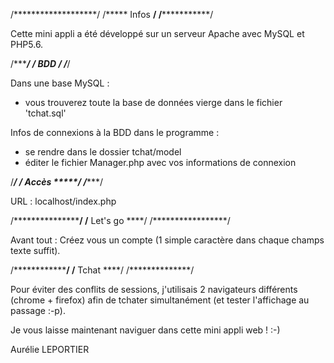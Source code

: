 /*******************/
/***** Infos ******/
/*****************/

Cette mini appli a été développé sur un serveur Apache avec MySQL et PHP5.6.


/*****************/
/***** BDD ******/
/***************/

Dans une base MySQL :
- vous trouverez toute la base de données vierge dans le fichier 'tchat.sql'

Infos de connexions à la BDD dans le programme :
- se rendre dans le dossier tchat/model
- éditer le fichier Manager.php avec vos informations de connexion


/******************/
/***** Accès *****/
/****************/

URL : localhost/index.php


/*******************/
/**** Let's go ****/
/*****************/

Avant tout : Créez vous un compte (1 simple caractère dans chaque champs texte suffit).


/****************/
/**** Tchat ****/
/**************/

Pour éviter des conflits de sessions, j'utilisais 2 navigateurs différents (chrome + firefox) afin de tchater simultanément (et tester l'affichage au passage :-p).



Je vous laisse maintenant naviguer dans cette mini appli web ! :-)

Aurélie LEPORTIER